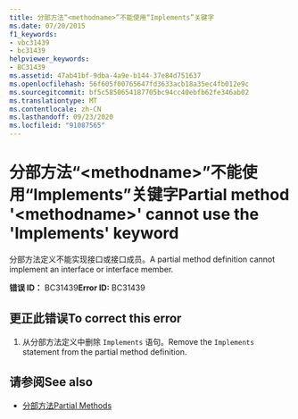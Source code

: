 ```yaml
---
title: 分部方法“<methodname>”不能使用“Implements”关键字
ms.date: 07/20/2015
f1_keywords:
- vbc31439
- bc31439
helpviewer_keywords:
- BC31439
ms.assetid: 47ab41bf-9dba-4a9e-b144-37e84d751637
ms.openlocfilehash: 56f605f00765647fd3633acb18a35ec4fb012e9c
ms.sourcegitcommit: bf5c5850654187705bc94cc40ebfb62fe346ab02
ms.translationtype: MT
ms.contentlocale: zh-CN
ms.lasthandoff: 09/23/2020
ms.locfileid: "91087565"
---
```

# <a name="partial-method-methodname-cannot-use-the-implements-keyword"></a><span data-ttu-id="7d48e-102">分部方法“\<methodname>”不能使用“Implements”关键字</span><span class="sxs-lookup"><span data-stu-id="7d48e-102">Partial method '\<methodname>' cannot use the 'Implements' keyword</span></span>

<span data-ttu-id="7d48e-103">分部方法定义不能实现接口或接口成员。</span><span class="sxs-lookup"><span data-stu-id="7d48e-103">A partial method definition cannot implement an interface or interface member.</span></span>  
  
 <span data-ttu-id="7d48e-104">**错误 ID：** BC31439</span><span class="sxs-lookup"><span data-stu-id="7d48e-104">**Error ID:** BC31439</span></span>  
  
## <a name="to-correct-this-error"></a><span data-ttu-id="7d48e-105">更正此错误</span><span class="sxs-lookup"><span data-stu-id="7d48e-105">To correct this error</span></span>  
  
1. <span data-ttu-id="7d48e-106">从分部方法定义中删除 `Implements` 语句。</span><span class="sxs-lookup"><span data-stu-id="7d48e-106">Remove the `Implements` statement from the partial method definition.</span></span>  
  
## <a name="see-also"></a><span data-ttu-id="7d48e-107">请参阅</span><span class="sxs-lookup"><span data-stu-id="7d48e-107">See also</span></span>

- [<span data-ttu-id="7d48e-108">分部方法</span><span class="sxs-lookup"><span data-stu-id="7d48e-108">Partial Methods</span></span>](../programming-guide/language-features/procedures/partial-methods.md)

